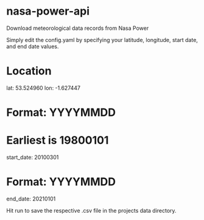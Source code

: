 # nasa-power-api
Download meteorological data records from Nasa Power

Simply edit the config.yaml by specifying your latitude, longitude, start date, and end date values.

  # Location
  lat: 53.524960
  lon: -1.627447

  # Format: YYYYMMDD
  # Earliest is 19800101
  start_date: 20100301

  # Format: YYYYMMDD
  end_date: 20210101

Hit run to save the respective .csv file in the projects data directory.
